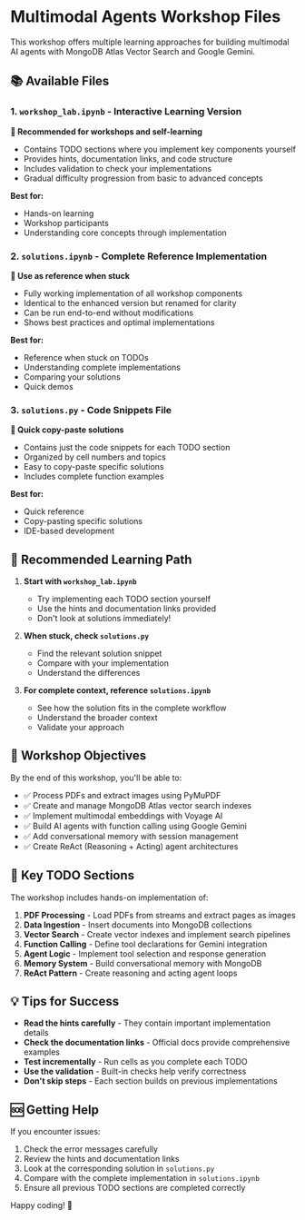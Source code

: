 # Multimodal Agents Workshop Files

This workshop offers multiple learning approaches for building multimodal AI agents with MongoDB Atlas Vector Search and Google Gemini.

## 📚 Available Files

### 1. `workshop_lab.ipynb` - Interactive Learning Version
**🎯 Recommended for workshops and self-learning**

- Contains TODO sections where you implement key components yourself
- Provides hints, documentation links, and code structure
- Includes validation to check your implementations
- Gradual difficulty progression from basic to advanced concepts

**Best for:** 
- Hands-on learning
- Workshop participants
- Understanding core concepts through implementation

### 2. `solutions.ipynb` - Complete Reference Implementation
**📖 Use as reference when stuck**

- Fully working implementation of all workshop components
- Identical to the enhanced version but renamed for clarity
- Can be run end-to-end without modifications
- Shows best practices and optimal implementations

**Best for:**
- Reference when stuck on TODOs
- Understanding complete implementations
- Comparing your solutions
- Quick demos

### 3. `solutions.py` - Code Snippets File
**🔧 Quick copy-paste solutions**

- Contains just the code snippets for each TODO section
- Organized by cell numbers and topics
- Easy to copy-paste specific solutions
- Includes complete function examples

**Best for:**
- Quick reference
- Copy-pasting specific solutions
- IDE-based development

## 🚀 Recommended Learning Path

1. **Start with `workshop_lab.ipynb`**
   - Try implementing each TODO section yourself
   - Use the hints and documentation links provided
   - Don't look at solutions immediately!

2. **When stuck, check `solutions.py`**
   - Find the relevant solution snippet
   - Compare with your implementation
   - Understand the differences

3. **For complete context, reference `solutions.ipynb`**
   - See how the solution fits in the complete workflow
   - Understand the broader context
   - Validate your approach

## 🎯 Workshop Objectives

By the end of this workshop, you'll be able to:

- ✅ Process PDFs and extract images using PyMuPDF
- ✅ Create and manage MongoDB Atlas vector search indexes
- ✅ Implement multimodal embeddings with Voyage AI
- ✅ Build AI agents with function calling using Google Gemini
- ✅ Add conversational memory with session management
- ✅ Create ReAct (Reasoning + Acting) agent architectures

## 🔧 Key TODO Sections

The workshop includes hands-on implementation of:

1. **PDF Processing** - Load PDFs from streams and extract pages as images
2. **Data Ingestion** - Insert documents into MongoDB collections
3. **Vector Search** - Create vector indexes and implement search pipelines
4. **Function Calling** - Define tool declarations for Gemini integration
5. **Agent Logic** - Implement tool selection and response generation
6. **Memory System** - Build conversational memory with MongoDB
7. **ReAct Pattern** - Create reasoning and acting agent loops

## 💡 Tips for Success

- **Read the hints carefully** - They contain important implementation details
- **Check the documentation links** - Official docs provide comprehensive examples
- **Test incrementally** - Run cells as you complete each TODO
- **Use the validation** - Built-in checks help verify correctness
- **Don't skip steps** - Each section builds on previous implementations

## 🆘 Getting Help

If you encounter issues:

1. Check the error messages carefully
2. Review the hints and documentation links
3. Look at the corresponding solution in `solutions.py`
4. Compare with the complete implementation in `solutions.ipynb`
5. Ensure all previous TODO sections are completed correctly

Happy coding! 🚀